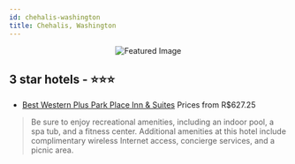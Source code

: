 ```yaml
---
id: chehalis-washington
title: Chehalis, Washington
---
```


<center><img src="https://i.travelapi.com/hotels/1000000/330000/327200/327200/7234898b_z.jpg" alt="Featured Image" /></center>


##  3 star hotels - ⭐️⭐️⭐️

-    [Best Western Plus Park Place Inn & Suites](https://us.hurb.com/hotels/chehalis/best-western-plus-park-place-inn-suites-JNP-JP989551?cmp=18055) Prices from R$627.25
   > Be sure to enjoy recreational amenities, including an indoor pool, a spa tub, and a fitness center. Additional amenities at this hotel include complimentary wireless Internet access, concierge services, and a picnic area.
